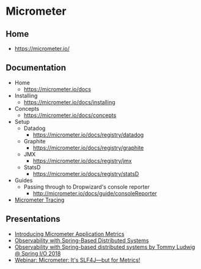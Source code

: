 # Micrometer
## Home
* https://micrometer.io/

## Documentation
* Home
  * https://micrometer.io/docs
* Installing
  * https://micrometer.io/docs/installing
* Concepts
  * https://micrometer.io/docs/concepts
* Setup
  * Datadog
    * https://micrometer.io/docs/registry/datadog
  * Graphite
    * https://micrometer.io/docs/registry/graphite
  * JMX
    * https://micrometer.io/docs/registry/jmx
  * StatsD
    * https://micrometer.io/docs/registry/statsD
* Guides
  * Passing through to Dropwizard's console reporter
    * http://micrometer.io/docs/guide/consoleReporter
* [Micrometer Tracing](https://micrometer.io/docs/tracing)

## Presentations
* [Introducing Micrometer Application Metrics](https://www.infoq.com/presentations/micrometer)
* [Observability with Spring-Based Distributed Systems](https://www.youtube.com/watch?v=PM0mO4IxpSE)
* [Observability with Spring-based distributed systems by Tommy Ludwig @ Spring I/O 2018](https://www.youtube.com/watch?v=5DcVsVsNpJA)
* [Webinar: Micrometer: It's SLF4J—but for Metrics!](https://www.youtube.com/watch?v=LkWVFz9WGeU)
